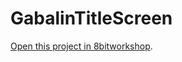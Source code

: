 GabalinTitleScreen
=====

[Open this project in 8bitworkshop](http://8bitworkshop.com/redir.html?platform=nes&githubURL=https%3A%2F%2Fgithub.com%2Fdestroyed4com4t%2FGabalinTitleScreen&file=fami.c).
